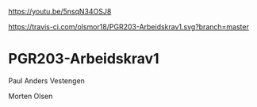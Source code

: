 https://youtu.be/5nsqN34OSJ8

https://travis-ci.com/olsmor18/PGR203-Arbeidskrav1.svg?branch=master
# PGR203-Arbeidskrav1

Paul Anders Vestengen

Morten Olsen
